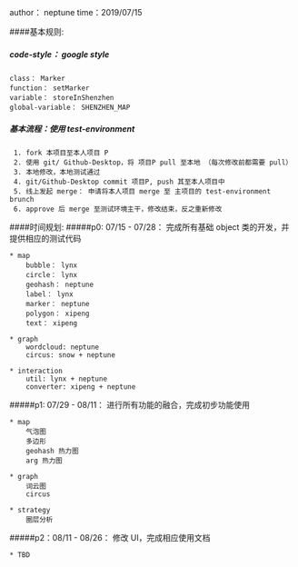 author： neptune
time：2019/07/15

####基本规则:
##### code-style： google style

    class： Marker
    function： setMarker
    variable： storeInShenzhen
    global-variable： SHENZHEN_MAP

##### 基本流程：使用 test-environment

     1. fork 本项目至本人项目 P
     2. 使用 git/ Github-Desktop，将 项目P pull 至本地 （每次修改前都需要 pull）
     3. 本地修改，本地测试通过
     4. git/Github-Desktop commit 项目P, push 其至本人项目中
     5. 线上发起 merge： 申请将本人项目 merge 至 主项目的 test-environment brunch
     6. approve 后 merge 至测试环境主干，修改结束，反之重新修改


####时间规划:
#####p0: 07/15 - 07/28： 完成所有基础 object 类的开发，并提供相应的测试代码

    * map
        bubble： lynx
        circle： lynx
        geohash： neptune
        label： lynx
        marker： neptune
        polygon： xipeng
        text： xipeng
        
    * graph
        wordcloud: neptune
        circus: snow + neptune
    
    * interaction
        util: lynx + neptune
        converter: xipeng + neptune
    
#####p1: 07/29 - 08/11： 进行所有功能的融合，完成初步功能使用

    * map
        气泡图
        多边形
        geohash 热力图
        arg 热力图
        
    * graph
        词云图
        circus
    
    * strategy
        圈层分析

#####p2：08/11 - 08/26： 修改 UI，完成相应使用文档

    * TBD
